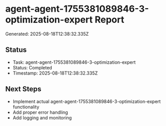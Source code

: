 # agent-agent-1755381089846-3-optimization-expert Report

Generated: 2025-08-18T12:38:32.335Z

## Status
- Task: agent-agent-1755381089846-3-optimization-expert
- Status: Completed
- Timestamp: 2025-08-18T12:38:32.335Z

## Next Steps
- Implement actual agent-agent-1755381089846-3-optimization-expert functionality
- Add proper error handling
- Add logging and monitoring
